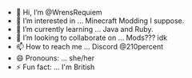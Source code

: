 - 👋 Hi, I’m @WrensRequiem
- 👀 I’m interested in ... Minecraft Modding I suppose.
- 🌱 I’m currently learning ... Java and Ruby.
- 💞️ I’m looking to collaborate on ... Mods??? idk
- 📫 How to reach me ... Discord @210percent
- 😄 Pronouns: ... she/her
- ⚡ Fun fact: ... I'm British

<!---
WrensRequiem/WrensRequiem is a ✨ special ✨ repository because its `README.md` (this file) appears on your GitHub profile.
You can click the Preview link to take a look at your changes.
--->

